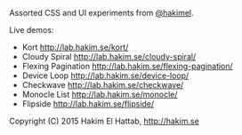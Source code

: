 Assorted CSS and UI experiments from [@hakimel](http://twitter.com/hakimel).

Live demos:
- Kort http://lab.hakim.se/kort/
- Cloudy Spiral http://lab.hakim.se/cloudy-spiral/
- Flexing Pagination http://lab.hakim.se/flexing-pagination/
- Device Loop http://lab.hakim.se/device-loop/
- Checkwave http://lab.hakim.se/checkwave/
- Monocle List http://lab.hakim.se/monocle/
- Flipside http://lab.hakim.se/flipside/

Copyright (C) 2015 Hakim El Hattab, http://hakim.se
